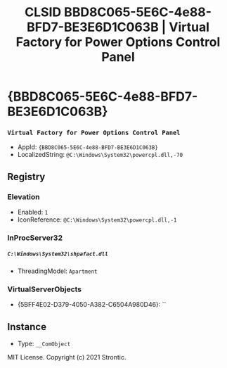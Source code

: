 ﻿---
title: "CLSID BBD8C065-5E6C-4e88-BFD7-BE3E6D1C063B | Virtual Factory for Power Options Control Panel"
excerpt: What is COM-Object CLSID BBD8C065-5E6C-4e88-BFD7-BE3E6D1C063B?
---

# {BBD8C065-5E6C-4e88-BFD7-BE3E6D1C063B}

### `Virtual Factory for Power Options Control Panel`
* AppId: `{BBD8C065-5E6C-4e88-BFD7-BE3E6D1C063B}`
* LocalizedString: `@C:\Windows\System32\powercpl.dll,-70`

## Registry


### Elevation

* Enabled: `1`
* IconReference: `@C:\Windows\System32\powercpl.dll,-1`

### InProcServer32

##### `C:\Windows\System32\shpafact.dll`
* ThreadingModel: `Apartment`

### VirtualServerObjects

* {5BFF4E02-D379-4050-A382-C6504A980D46}: ``

## Instance

* Type: `__ComObject`

MIT License. Copyright (c) 2021 Strontic.


